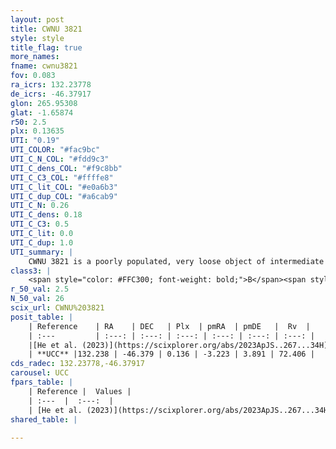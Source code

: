 ```yaml
---
layout: post
title: CWNU 3821
style: style
title_flag: true
more_names: 
fname: cwnu3821
fov: 0.083
ra_icrs: 132.23778
de_icrs: -46.37917
glon: 265.95308
glat: -1.65874
r50: 2.5
plx: 0.13635
UTI: "0.19"
UTI_COLOR: "#fac9bc"
UTI_C_N_COL: "#fdd9c3"
UTI_C_dens_COL: "#f9c8bb"
UTI_C_C3_COL: "#ffffe8"
UTI_C_lit_COL: "#e0a6b3"
UTI_C_dup_COL: "#a6cab9"
UTI_C_N: 0.26
UTI_C_dens: 0.18
UTI_C_C3: 0.5
UTI_C_lit: 0.0
UTI_C_dup: 1.0
UTI_summary: |
    CWNU 3821 is a poorly populated, very loose object of intermediate C3 quality. It was recently reported in the literature.
class3: |
    <span style="color: #FFC300; font-weight: bold;">B</span><span style="color: #FFC300; font-weight: bold;">B</span>
r_50_val: 2.5
N_50_val: 26
scix_url: CWNU%203821
posit_table: |
    | Reference    | RA    | DEC   | Plx  | pmRA  | pmDE   |  Rv  |
    | :---         | :---: | :---: | :---: | :---: | :---: | :---: |
    |[He et al. (2023)](https://scixplorer.org/abs/2023ApJS..267...34H) | 132.236 | -46.379 | 0.128 | -3.248 | 3.897 | 72.41 |
    | **UCC** |132.238 | -46.379 | 0.136 | -3.223 | 3.891 | 72.406 | 
cds_radec: 132.23778,-46.37917
carousel: UCC
fpars_table: |
    | Reference |  Values |
    | :---  |  :---:  |
    | [He et al. (2023)](https://scixplorer.org/abs/2023ApJS..267...34H) | `A0=2.9, m-M=14.05, logA=8.2` |
shared_table: |
    
---
```

